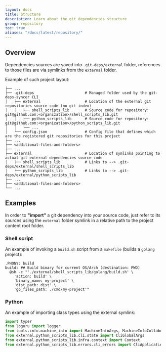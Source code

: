 ```yaml
---
layout: docs
title: Structure
description: Learn about the git dependencies structure
group: repository
toc: true
aliases: "/docs/latest/repository/"
---
```


## Overview

Dependencies sources are saved into `.git-deps/external` folder, references to those files are via symlinks from the `external` folder.

Example of such project layout:

```text
├── ...
├── .git-deps                       # Managed folder used by the git-deps-syncer CLI
│   ├── external                    # Location of the external git repositories source code (no git index)
│   │   ├── shell_scripts_lib       # Source code for repository: git@github.com:<organization>/shell_scripts_lib.git
│   │   ├── python_scripts_lib      # Source code for repository: git@github.com:<organization>/python_scripts_lib.git
│   │   └── ...       
│   └── config.json                 # Config file that defines which are the registered git repositories for this project
├── ...
├── <additional-files-and-folders>
├── ...
├── external                        # Location of symlinks pointing to actual git external dependencies source code
│   ├── shell_scripts_lib           # Links to --> .git-deps/external/shell_scripts_lib
│   └── python_scripts_lib          # Links to --> .git-deps/external/python_scripts_lib
├── ...
├── <additional-files-and-folders>
└── ...
```

## Examples

In order to **"import"** a git dependency into your source code, just refer to its sources using the `external` folder symlink in a relative path to the project content root folder.

### Shell script 

An example of invoking a `build.sh` script from a `makefile` (builds a `golang` project): 

```make
.PHONY: build
build: ## Build binary for current OS/Arch (destination: PWD)
  @sh -c "'./external/shell_scripts_lib/golang/build.sh' \
    'action: build' \
    'binary_name: my-project' \
    'dist_path: dist' \
    'go_files_path: ./cmd/my-project'"
```

### Python

An example of importing class types using the external symlink: 

```python
import typer
from loguru import logger
from tools.info.machine_info import MachineInfoArgs, MachineInfoCollaborators, MachineInfoRunner
from external.python_scripts_lib.cli.state import CliGlobalArgs
from external.python_scripts_lib.infra.context import Context
from external.python_scripts_lib.errors.cli_errors import CliApplicationException
```

